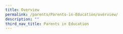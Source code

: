 ```yaml
---
title: Overview
permalink: /parents/Parents-in-Education/overview/
description: ""
third_nav_title: Parents in Education
---
```

